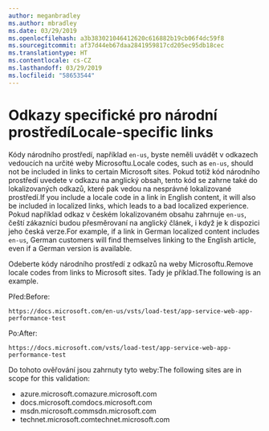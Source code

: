 ```yaml
---
author: meganbradley
ms.author: mbradley
ms.date: 03/29/2019
ms.openlocfilehash: a3b383021046412620c616882b19cb06f4dc59f8
ms.sourcegitcommit: af37d44eb67daa2841959817cd205ec95db18cec
ms.translationtype: HT
ms.contentlocale: cs-CZ
ms.lasthandoff: 03/29/2019
ms.locfileid: "58653544"
---
```

# <a name="locale-specific-links"></a><span data-ttu-id="c7e9e-101">Odkazy specifické pro národní prostředí</span><span class="sxs-lookup"><span data-stu-id="c7e9e-101">Locale-specific links</span></span>

<span data-ttu-id="c7e9e-102">Kódy národního prostředí, například `en-us`, byste neměli uvádět v odkazech vedoucích na určité weby Microsoftu.</span><span class="sxs-lookup"><span data-stu-id="c7e9e-102">Locale codes, such as `en-us`, should not be included in links to certain Microsoft sites.</span></span> <span data-ttu-id="c7e9e-103">Pokud totiž kód národního prostředí uvedete v odkazu na anglický obsah, tento kód se zahrne také do lokalizovaných odkazů, které pak vedou na nesprávné lokalizované prostředí.</span><span class="sxs-lookup"><span data-stu-id="c7e9e-103">If you include a locale code in a link in English content, it will also be included in localized links, which leads to a bad localized experience.</span></span> <span data-ttu-id="c7e9e-104">Pokud například odkaz v českém lokalizovaném obsahu zahrnuje `en-us`, čeští zákazníci budou přesměrovaní na anglický článek, i když je k dispozici jeho česká verze.</span><span class="sxs-lookup"><span data-stu-id="c7e9e-104">For example, if a link in German localized content includes `en-us`, German customers will find themselves linking to the English article, even if a German version is available.</span></span>

<span data-ttu-id="c7e9e-105">Odeberte kódy národního prostředí z odkazů na weby Microsoftu.</span><span class="sxs-lookup"><span data-stu-id="c7e9e-105">Remove locale codes from links to Microsoft sites.</span></span> <span data-ttu-id="c7e9e-106">Tady je příklad.</span><span class="sxs-lookup"><span data-stu-id="c7e9e-106">The following is an example.</span></span>

<span data-ttu-id="c7e9e-107">Před:</span><span class="sxs-lookup"><span data-stu-id="c7e9e-107">Before:</span></span>

`https://docs.microsoft.com/en-us/vsts/load-test/app-service-web-app-performance-test`

<span data-ttu-id="c7e9e-108">Po:</span><span class="sxs-lookup"><span data-stu-id="c7e9e-108">After:</span></span>

`https://docs.microsoft.com/vsts/load-test/app-service-web-app-performance-test`

<span data-ttu-id="c7e9e-109">Do tohoto ověřování jsou zahrnuty tyto weby:</span><span class="sxs-lookup"><span data-stu-id="c7e9e-109">The following sites are in scope for this validation:</span></span>

- <span data-ttu-id="c7e9e-110">azure.microsoft.com</span><span class="sxs-lookup"><span data-stu-id="c7e9e-110">azure.microsoft.com</span></span>
- <span data-ttu-id="c7e9e-111">docs.microsoft.com</span><span class="sxs-lookup"><span data-stu-id="c7e9e-111">docs.microsoft.com</span></span>
- <span data-ttu-id="c7e9e-112">msdn.microsoft.com</span><span class="sxs-lookup"><span data-stu-id="c7e9e-112">msdn.microsoft.com</span></span>
- <span data-ttu-id="c7e9e-113">technet.microsoft.com</span><span class="sxs-lookup"><span data-stu-id="c7e9e-113">technet.microsoft.com</span></span>
